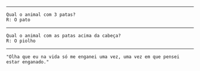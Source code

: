 
---
	Qual o animal com 3 patas?
	R: O pato
---
	Qual o animal com as patas acima da cabeça? 
	R: O piolho 
---
	"Olha que eu na vida só me enganei uma vez, uma vez em que pensei estar enganado."